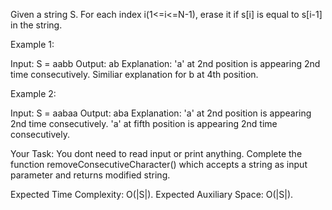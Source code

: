 Given a string S. For each index i(1<=i<=N-1), erase it if s[i] is equal to s[i-1] in the string.

Example 1:

Input:
S = aabb
Output:  ab 
Explanation: 'a' at 2nd position is
appearing 2nd time consecutively.
Similiar explanation for b at
4th position.

Example 2:

Input:
S = aabaa
Output:  aba
Explanation: 'a' at 2nd position is
appearing 2nd time consecutively.
'a' at fifth position is appearing
2nd time consecutively.
 

Your Task:
You dont need to read input or print anything. Complete the function removeConsecutiveCharacter() which accepts a string as input parameter and returns modified string.
 

Expected Time Complexity: O(|S|).
Expected Auxiliary Space: O(|S|).